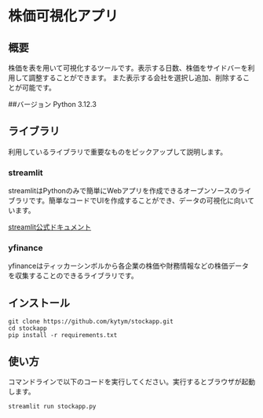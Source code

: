 # 株価可視化アプリ

## 概要
株価を表を用いて可視化するツールです。表示する日数、株価をサイドバーを利用して調整することができます。
また表示する会社を選択し追加、削除することが可能です。

##バージョン
Python 3.12.3

## ライブラリ
利用しているライブラリで重要なものをピックアップして説明します。
### streamlit
streamlitはPythonのみで簡単にWebアプリを作成できるオープンソースのライブラリです。簡単なコードでUIを作成することができ、データの可視化に向いています。

[streamlit公式ドキュメント](https://docs.streamlit.io/)

### yfinance
yfinanceはティッカーシンボルから各企業の株価や財務情報などの株価データを収集することのできるライブラリです。


## インストール
```
git clone https://github.com/kytym/stockapp.git
cd stockapp
pip install -r requirements.txt
```

## 使い方
コマンドラインで以下のコードを実行してください。実行するとブラウザが起動します。
```
streamlit run stockapp.py
```
